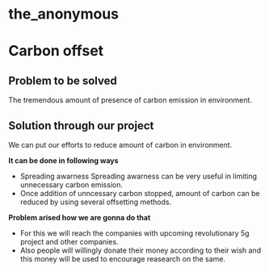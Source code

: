 # the_anonymous
# Carbon offset
## Problem to be solved
The tremendous amount of presence of carbon emission in environment.
## Solution through our project
We can put our efforts to reduce amount of carbon in environment.

**It can be done in following ways**  
* Spreading awarness
Spreading awarness can be very useful in limiting unnecessary carbon emission.
* Once addition of unncessary carbon stopped, amount of carbon can be reduced by using several offsetting methods.

**Problem arised how we are gonna do that**
* For this we will reach the companies with upcoming revolutionary 5g project and other companies. 
* Also people will willingly donate their money according to their wish and this money will be used to encourage reasearch on the same.
